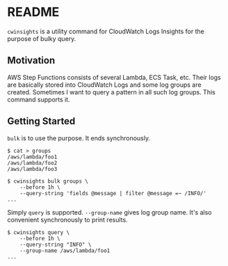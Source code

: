 # README
`cwinsights` is a utility command for CloudWatch Logs Insights for the purpose of bulky query.


## Motivation
AWS Step Functions consists of several Lambda, ECS Task, etc.
Their logs are basically stored into CloudWatch Logs and some log groups are created.
Sometimes I want to query a pattern in all such log groups.
This command supports it.


## Getting Started
`bulk` is to use the purpose. It ends synchronously.
```
$ cat > groups
/aws/lambda/foo1
/aws/lambda/foo2
/aws/lambda/foo3

$ cwinsights bulk groups \
    --before 1h \
    --query-string 'fields @message | filter @message =~ /INFO/'
...
```

Simply `query` is supported. `--group-name` gives log group name.
It's also convenient synchronously to print results.
```
$ cwinsights query \
    --before 1h \
    --query-string "INFO" \
    --group-name /aws/lambda/foo1
...
```
